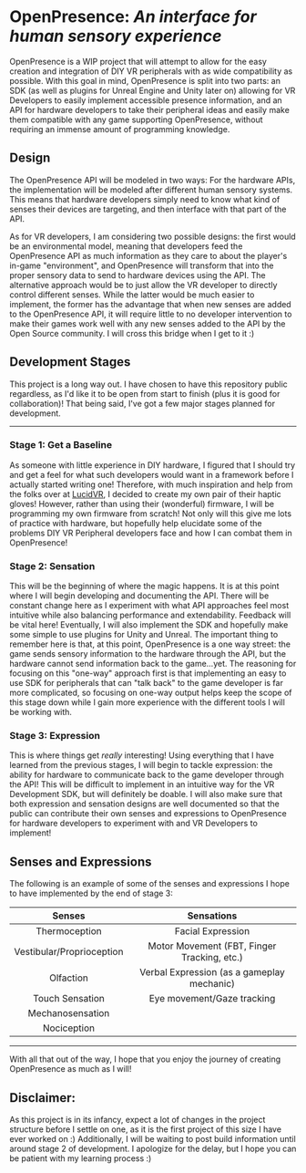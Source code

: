 # OpenPresence: *An interface for human sensory experience*
OpenPresence is a WIP project that will attempt to allow for the easy creation and integration of DIY VR peripherals with as wide compatibility as possible. With this goal in mind, OpenPresence is split into two parts: an SDK (as well as plugins for Unreal Engine and Unity later on) allowing for VR Developers to easily implement accessible presence information, and an API for hardware developers to take their peripheral ideas and easily make them compatible with any game supporting OpenPresence, without requiring an immense amount of programming knowledge.

## Design

The OpenPresence API will be modeled in two ways: For the hardware APIs, the implementation will be modeled after different human sensory systems. This means that hardware developers simply need to know what kind of senses their devices are targeting, and then interface with that part of the API.

As for VR developers, I am considering two possible designs: the first would be an environmental model, meaning that developers feed the OpenPresence API as much information as they care to about the player's in-game "environment", and OpenPresence will transform that into the proper sensory data to send to hardware devices using the API. The alternative approach would be to just allow the VR developer to directly control different senses. While the latter would be much easier to implement, the former has the advantage that when new senses are added to the OpenPresence API, it will require little to no developer intervention to make their games work well with any new senses added to the API by the Open Source community. I will cross this bridge when I get to it :)

## Development Stages

This project is a long way out. I have chosen to have this repository public regardless, as I'd like it to be open from start to finish (plus it is good for collaboration)! That being said, I've got a few major stages planned for development.
***
### Stage 1: Get a Baseline
As someone with little experience in DIY hardware, I figured that I should try and get a feel for what such developers would want in a framework before I actually started writing one! Therefore, with much inspiration and help from the folks over at [LucidVR](https://github.com/LucidVR "LucidVR on GitHub"), I decided to create my own pair of their haptic gloves! However, rather than using their (wonderful) firmware, I will be programming my own firmware from scratch! Not only will this give me lots of practice with hardware, but hopefully help elucidate some of the problems DIY VR Peripheral developers face and how I can combat them in OpenPresence!

### Stage 2: Sensation
This will be the beginning of where the magic happens. It is at this point where I will begin developing and documenting the API. There will be constant change here as I experiment with what API approaches feel most intuitive while also balancing performance and extendability. Feedback will be vital here! Eventually, I will also implement the SDK and hopefully make some simple to use plugins for Unity and Unreal. The important thing to remember here is that, at this point, OpenPresence is a one way street: the game sends sensory information to the hardware through the API, but the hardware cannot send information back to the game...yet. The reasoning for focusing on this "one-way" approach first is that implementing an easy to use SDK for peripherals that can "talk back" to the game developer is far more complicated, so focusing on one-way output helps keep the scope of this stage down while I gain more experience with the different tools I will be working with.

### Stage 3: Expression
This is where things get *really* interesting! Using everything that I have learned from the previous stages, I will begin to tackle expression: the ability for hardware to communicate back to the game developer through the API! This will be difficult to implement in an intuitive way for the VR Development SDK, but will definitely be doable. I will also make sure that both expression and sensation designs are well documented so that the public can contribute their own senses and expressions to OpenPresence for hardware developers to experiment with and VR Developers to implement!

## Senses and Expressions

The following is an example of some of the senses and expressions I hope to have implemented by the end of stage 3:

|Senses|Sensations |
|:------:|:--------:|
| Thermoception| Facial Expression|
| Vestibular/Proprioception| Motor Movement (FBT, Finger Tracking, etc.) |
| Olfaction | Verbal Expression (as a gameplay mechanic) |
| Touch Sensation| Eye movement/Gaze tracking |
| Mechanosensation | 
| Nociception |

***
With all that out of the way, I hope that you enjoy the journey of creating OpenPresence as much as I will!

## Disclaimer:
As this project is in its infancy, expect a lot of changes in the project structure before I settle on one, as it is the first project of this size I have ever worked on :) Additionally, I will be waiting to post build information until around stage 2 of development. I apologize for the delay, but I hope you can be patient with my learning process :)


